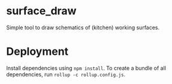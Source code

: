 # surface_draw

Simple tool to draw schematics of (kitchen) working surfaces.

# Deployment
Install dependencies using `npm install`.
To create a bundle of all dependencies, run `rollup -c rollup.config.js`.
